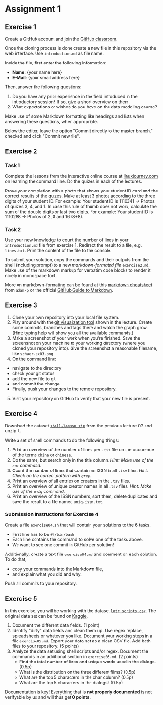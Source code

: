 # Assignment 1

## Exercise 1

Create a GitHub account and join the [GitHub classroom](https://classroom.github.com/a/no15MntJ).

Once the cloning process is done create a new file in this repository via the web interface. Use `introduction.md` as file name.

Inside the file, first enter the following information:

* **Name**: {your name here}
* **E-Mail**: {your smail address here}

Then, answer the following questions:

1. Do you have any prior experience in the field introduced in the introductory session? If so, give a short overview on them.
2. What expectations or wishes do you have on the data modeling course?

Make use of some Markdown formatting like headings and lists when answering these questions, when appropriate.

Below the editor, leave the option "Commit directly to the master branch." checked and click "Commit new file".

## Exercise 2

### Task 1
Complete the lessons from the interactive online course at [linuxjourney.com](https://linuxjourney.com/lesson/the-shell) on learning the command line. Do the quizes in each of the lectures.

Prove your completion with a photo that shows your student ID card and the correct results of the quizes. Make at least 3 photos according to the three digits of your student ID. For example: Your student ID is 1110341 -> Photos of quizes 3, 4, and 1. In case this rule of thumb does not work, calculate the sum of the double digits or last two digits. For example: Your student ID is 1110288 -> Photos of 2, 8 and 16 (8+8). 

### Task 2
Use your new knowledge to count the number of lines in your `introduction.md` file from exercise 1.
Redirect the result to a file, e.g. `lines.txt`.
Print the content of the file to the console.

To submit your solution, copy the commands and their outputs from the shell (including prompt) to a new *markdown-formated file* `exercise2.md`. Make use of the markdown markup for verbatim code blocks to render it nicely in monospace font.

More on markdown-formating can be found at this [markdown cheatsheet](https://github.com/adam-p/markdown-here/wiki/Markdown-Cheatsheet) from `adam-p` or the official [GitHub Guide to Markdown](https://guides.github.com/features/mastering-markdown/).

## Exercise 3

1. Clone your own repository into your local file system.
2. Play around with the [git visualization tool](https://git-school.github.io/visualizing-git/) shown in the lecture. Create some commits, branches and tags there and watch the graph grow. (Hint: typing help will show you all the available commands.)
3. Make a screenshot of your work when you’re finished. Save the screenshot on your machine to your working directory (where you cloned your repository into). Give the screenshot a reasonable filename, like `schaer-ex03.png`
4. On the command line:
  * navigate to the directory
  * check your git status
  * add the new file to git
  * and commit the change.
  * Finally, push your changes to the remote repository.
5. Visit your repository on GitHub to verify that your new file is present. 

## Exercise 4

Download the dataset [`shell-lesson.zip`](https://librarycarpentry.org/lc-shell/data/shell-lesson.zip) from the previous lecture 02 and unzip it.

Write a set of shell commands to do the following things:

1. Print an overview of the number of lines per `.tsv` file on the occurence of the terms `china` or `chinese`.
2. Do the same, but search only in the title column. _Hint: Make use of the `cut` command._
3. Count the number of lines that contain an ISSN in all `.tsv` files. _Hint: Check on the correct pattern with `grep`._
4. Print an overview of all entries on creators in the `.tsv` files.
5. Print an overview of unique creator names in all `.tsv` files. _Hint: Make use of the `uniq` command._
6. Print an overview of the ISSN numbers, sort them, delete duplicates and save the result to a file named `uniq-issn.txt`.

### Submission instructions for Exercise 4

Create a file `exercise04.sh` that will contain your solutions to the 6 tasks.

* First line has to be `#!/bin/bash`
* Each line contains the command to solve one of the tasks above.
* We want to see one commit in GitHub per solution!

Additionally, create a text file `exercise04.md` and comment on each solution. To do that,

* copy your commands into the Markdown file,
* and explain what you did and why.

Push all commits to your repository.

## Exercise 5

In this exercise, you will be working with the dataset [`lotr_scripts.csv`](lotr_scripts.csv). The original data set can be found on [Kaggle](https://www.kaggle.com/paultimothymooney/lord-of-the-rings-data). 

1. Document the different data fields. (1 point)
2. Identify "dirty" data fields and clean them up. Use regex replace, spreadsheets or whatever you like. Document your working steps in a file `exercise05.md`. Export your data set as a clean CSV file. Add both files to your repository. (5 points)
3. Analyze the data set using shell scripts and/or regex. Document the commands in an additional section in `exercise05.md`. (2 points)
    * Find the total number of lines and unique words used in the dialogs. (0.5p)
    * What is the distribution on the three different films? (0.5p)
    * What are the top 5 characters in the char column? (0.5p)
    * What are the top 5 characters in the dialogs? (0.5p)

Documentation is key! Everything that is **not properly documented** is not verifyable by us and will thus get **0 points**.
